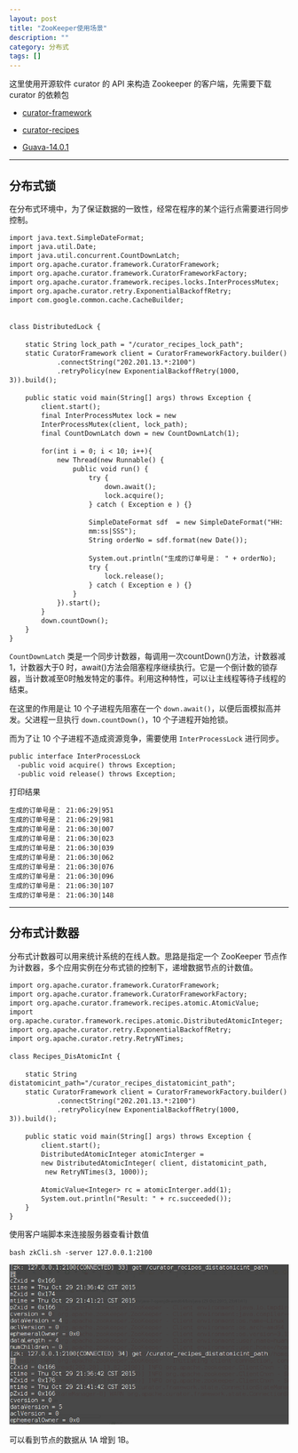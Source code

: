 ```yaml
---
layout: post
title: "ZooKeeper使用场景"
description: ""
category: 分布式
tags: []
---
```


这里使用开源软件 curator 的 API 来构造 Zookeeper 的客户端，先需要下载 curator 的依赖包

* [curator-framework](http://mvnrepository.com/artifact/org.apache.curator/curator-framework/2.3.0)

* [curator-recipes](http://maven.outofmemory.cn/org.apache.curator/curator-recipes/2.4.2/)

* [Guava-14.0.1](http://maven.outofmemory.cn/com.google.guava/guava/14.0.1/)


----------------------

## 分布式锁

在分布式环境中，为了保证数据的一致性，经常在程序的某个运行点需要进行同步控制。

```
import java.text.SimpleDateFormat;
import java.util.Date;
import java.util.concurrent.CountDownLatch;
import org.apache.curator.framework.CuratorFramework;
import org.apache.curator.framework.CuratorFrameworkFactory;
import org.apache.curator.framework.recipes.locks.InterProcessMutex;
import org.apache.curator.retry.ExponentialBackoffRetry;
import com.google.common.cache.CacheBuilder;


class DistributedLock {
    
    static String lock_path = "/curator_recipes_lock_path";
    static CuratorFramework client = CuratorFrameworkFactory.builder()
            .connectString("202.201.13.*:2100")
            .retryPolicy(new ExponentialBackoffRetry(1000, 3)).build();
    
    public static void main(String[] args) throws Exception {
        client.start();
        final InterProcessMutex lock = new 
        InterProcessMutex(client, lock_path);
        final CountDownLatch down = new CountDownLatch(1);
        
        for(int i = 0; i < 10; i++){
            new Thread(new Runnable() {
                public void run() {
                    try {
                        down.await();
                        lock.acquire();
                    } catch ( Exception e ) {}
                    
                    SimpleDateFormat sdf  = new SimpleDateFormat("HH:
                    mm:ss|SSS");
                    String orderNo = sdf.format(new Date());
                    
                    System.out.println("生成的订单号是： " + orderNo);
                    try {
                        lock.release();
                    } catch ( Exception e ) {}
                }
            }).start();
        }
        down.countDown();
    }
}
```

`CountDownLatch` 类是一个同步计数器，每调用一次countDown()方法，计数器减1，计数器大于0 时，await()方法会阻塞程序继续执行。它是一个倒计数的锁存器，当计数减至0时触发特定的事件。利用这种特性，可以让主线程等待子线程的结束。

在这里的作用是让 10 个子进程先阻塞在一个 `down.await()`，以便后面模拟高并发。父进程一旦执行 `down.countDown()`，10 个子进程开始抢锁。

而为了让 10 个子进程不造成资源竞争，需要使用 `InterProcessLock` 进行同步。

```
public interface InterProcessLock
  -public void acquire() throws Exception;
  -public void release() throws Exception;
```

打印结果

```
生成的订单号是： 21:06:29|951
生成的订单号是： 21:06:29|981
生成的订单号是： 21:06:30|007
生成的订单号是： 21:06:30|023
生成的订单号是： 21:06:30|039
生成的订单号是： 21:06:30|062
生成的订单号是： 21:06:30|076
生成的订单号是： 21:06:30|096
生成的订单号是： 21:06:30|107
生成的订单号是： 21:06:30|148
```

------------------------

## 分布式计数器

分布式计数器可以用来统计系统的在线人数。思路是指定一个 ZooKeeper 节点作为计数器，多个应用实例在分布式锁的控制下，递增数据节点的计数值。

```
import org.apache.curator.framework.CuratorFramework;
import org.apache.curator.framework.CuratorFrameworkFactory;
import org.apache.curator.framework.recipes.atomic.AtomicValue;
import org.apache.curator.framework.recipes.atomic.DistributedAtomicInteger;
import org.apache.curator.retry.ExponentialBackoffRetry;
import org.apache.curator.retry.RetryNTimes;

class Recipes_DisAtomicInt {
    
    static String distatomicint_path="/curator_recipes_distatomicint_path";
    static CuratorFramework client = CuratorFrameworkFactory.builder()
            .connectString("202.201.13.*:2100")
            .retryPolicy(new ExponentialBackoffRetry(1000, 3)).build();
    
    public static void main(String[] args) throws Exception {
        client.start();
        DistributedAtomicInteger atomicInterger = 
        new DistributedAtomicInteger( client, distatomicint_path,
         new RetryNTimes(3, 1000));
        
        AtomicValue<Integer> rc = atomicInterger.add(1);
        System.out.println("Result: " + rc.succeeded());
    }
}
```

使用客户端脚本来连接服务器查看计数值

`bash zkCli.sh -server 127.0.0.1:2100`

![图片](/assets/images/zookeeper-scene.png)

可以看到节点的数据从 1A 增到 1B。
